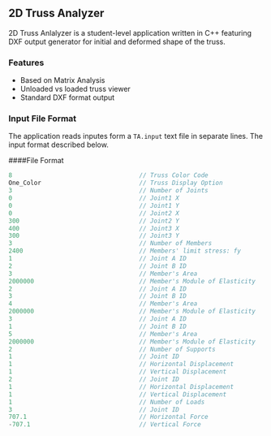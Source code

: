 ## 2D Truss Analyzer
2D Truss Anlalyzer is a student-level application written in C++ featuring DXF output generator for initial and deformed shape of the truss.

### Features

- Based on Matrix Analysis
- Unloaded vs loaded truss viewer
- Standard DXF format output

### Input File Format
The application reads inputes form a `TA.input` text file in separate lines. The input format described below.

####File Format
```javascript
8                                   // Truss Color Code
One_Color                           // Truss Display Option
3                                   // Number of Joints
0                                   // Joint1 X
0                                   // Joint1 Y
0                                   // Joint2 X
300                                 // Joint2 Y
400                                 // Joint3 X
300                                 // Joint3 Y
3                                   // Number of Members
2400                                // Members' limit stress: fy
1                                   // Joint A ID
2                                   // Joint B ID
3                                   // Member's Area
2000000                             // Member's Module of Elasticity
2                                   // Joint A ID
3                                   // Joint B ID
4                                   // Member's Area
2000000                             // Member's Module of Elasticity
3                                   // Joint A ID
1                                   // Joint B ID
5                                   // Member's Area
2000000                             // Member's Module of Elasticity
2                                   // Number of Supports
1                                   // Joint ID
1                                   // Horizontal Displacement
1                                   // Vertical Displacement
2                                   // Joint ID
1                                   // Horizontal Displacement
1                                   // Vertical Displacement
1                                   // Number of Loads
3                                   // Joint ID
707.1                               // Horizontal Force
-707.1                              // Vertical Force
```
